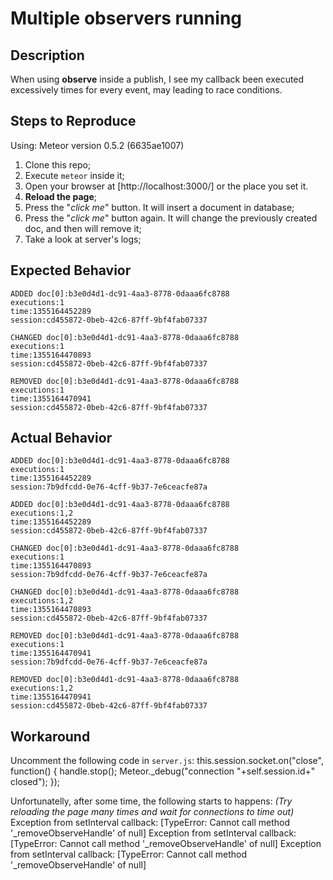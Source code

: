 Multiple observers running
==========================

Description
-----------
When using **observe** inside a publish, I see my callback been executed excessively times for every event, may leading to race conditions.

Steps to Reproduce
------------------
Using: Meteor version 0.5.2 (6635ae1007)

 1. Clone this repo;
 2. Execute `meteor` inside it;
 3. Open your browser at [http://localhost:3000/] or the place you set it.
 4. **Reload the page**;
 5. Press the "*click me*" button. It will insert a document in database;
 6. Press the "*click me*" button again. It will change the previously created doc, and then will remove it;
 7. Take a look at server's logs;

Expected Behavior
-----------------

    ADDED doc[0]:b3e0d4d1-dc91-4aa3-8778-0daaa6fc8788
    executions:1
    time:1355164452289
    session:cd455872-0beb-42c6-87ff-9bf4fab07337
    
    CHANGED doc[0]:b3e0d4d1-dc91-4aa3-8778-0daaa6fc8788
    executions:1
    time:1355164470893
    session:cd455872-0beb-42c6-87ff-9bf4fab07337
    
    REMOVED doc[0]:b3e0d4d1-dc91-4aa3-8778-0daaa6fc8788
    executions:1
    time:1355164470941
    session:cd455872-0beb-42c6-87ff-9bf4fab07337

Actual Behavior
---------------

    ADDED doc[0]:b3e0d4d1-dc91-4aa3-8778-0daaa6fc8788
    executions:1
    time:1355164452289
    session:7b9dfcdd-0e76-4cff-9b37-7e6ceacfe87a
    
    ADDED doc[0]:b3e0d4d1-dc91-4aa3-8778-0daaa6fc8788
    executions:1,2
    time:1355164452289
    session:cd455872-0beb-42c6-87ff-9bf4fab07337
    
    CHANGED doc[0]:b3e0d4d1-dc91-4aa3-8778-0daaa6fc8788
    executions:1
    time:1355164470893
    session:7b9dfcdd-0e76-4cff-9b37-7e6ceacfe87a
    
    CHANGED doc[0]:b3e0d4d1-dc91-4aa3-8778-0daaa6fc8788
    executions:1,2
    time:1355164470893
    session:cd455872-0beb-42c6-87ff-9bf4fab07337
    
    REMOVED doc[0]:b3e0d4d1-dc91-4aa3-8778-0daaa6fc8788
    executions:1
    time:1355164470941
    session:7b9dfcdd-0e76-4cff-9b37-7e6ceacfe87a
    
    REMOVED doc[0]:b3e0d4d1-dc91-4aa3-8778-0daaa6fc8788
    executions:1,2
    time:1355164470941
    session:cd455872-0beb-42c6-87ff-9bf4fab07337

Workaround
----------
Uncomment the following code in `server.js`:
    this.session.socket.on("close", function() {
      handle.stop();
      Meteor._debug("connection "+self.session.id+" closed");
    });

Unfortunatelly, after some time, the following starts to happens:
*(Try reloading the page many times and wait for connections to time out)*
    Exception from setInterval callback: [TypeError: Cannot call method '_removeObserveHandle' of null]
    Exception from setInterval callback: [TypeError: Cannot call method '_removeObserveHandle' of null]
    Exception from setInterval callback: [TypeError: Cannot call method '_removeObserveHandle' of null]


